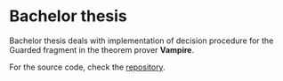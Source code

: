 # Bachelor thesis
Bachelor thesis deals with implementation of decision procedure for the Guarded fragment in the theorem prover **Vampire**.

For the source code, check the [repository](https://github.com/fra-scarfato/vampire).
